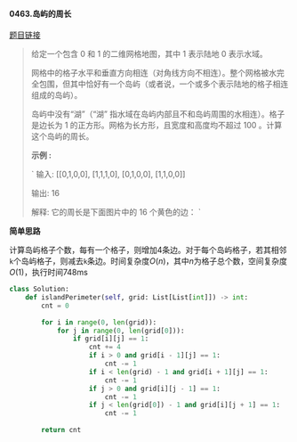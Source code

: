 #### 0463.岛屿的周长

[题目链接](https://leetcode-cn.com/problems/island-perimeter)

> 给定一个包含 0 和 1 的二维网格地图，其中 1 表示陆地 0 表示水域。
>
> 网格中的格子水平和垂直方向相连（对角线方向不相连）。整个网格被水完全包围，但其中恰好有一个岛屿（或者说，一个或多个表示陆地的格子相连组成的岛屿）。
>
> 岛屿中没有“湖”（“湖” 指水域在岛屿内部且不和岛屿周围的水相连）。格子是边长为 1 的正方形。网格为长方形，且宽度和高度均不超过 100 。计算这个岛屿的周长。
>
>  
>
> **示例 :**
>
> `
> 输入:
> [[0,1,0,0],
>  [1,1,1,0],
>  [0,1,0,0],
>  [1,1,0,0]]
> 
> 输出: 16
> 
> 解释: 它的周长是下面图片中的 16 个黄色的边：
> `

**简单思路**

计算岛屿格子个数，每有一个格子，则增加4条边。对于每个岛屿格子，若其相邻`k`个岛屿格子，则减去`k`条边。时间复杂度$O(n)$，其中$n$为格子总个数，空间复杂度$O(1)$，执行时间748ms

```python
class Solution:
    def islandPerimeter(self, grid: List[List[int]]) -> int:
        cnt = 0
        
        for i in range(0, len(grid)):
            for j in range(0, len(grid[0])):
                if grid[i][j] == 1:
                    cnt += 4
                    if i > 0 and grid[i - 1][j] == 1:
                        cnt -= 1
                    if i < len(grid) - 1 and grid[i + 1][j] == 1:
                        cnt -= 1
                    if j > 0 and grid[i][j - 1] == 1:
                        cnt -= 1
                    if j < len(grid[0]) - 1 and grid[i][j + 1] == 1:
                        cnt -= 1
        
        return cnt
```

